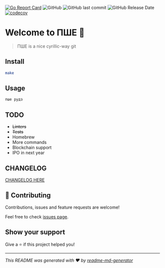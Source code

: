 [![Go Report Card](https://goreportcard.com/badge/github.com/temamagic/pwe)](https://goreportcard.com/report/github.com/temamagic/pwe)
![GitHub](https://img.shields.io/github/license/temamagic/pwe.svg)
![GitHub last commit](https://img.shields.io/github/last-commit/temamagic/pwe.svg)
![GitHub Release Date](https://img.shields.io/github/release-date/temamagic/pwe.svg)
[![codecov](https://codecov.io/gh/temamagic/pwe/branch/master/graph/badge.svg)](https://codecov.io/gh/temamagic/pwe)
# Welcome to ПШЕ 👋
> ПШЕ is a nice cyrillic-way git

## Install

```sh
make
```

## Usage

```sh
пше рудз
```

## TODO
- <s>Linters</s>
- <s>Tests</s>
- Homebrew
- More commands
- Blockchain support
- IPO in next year

## CHANGELOG
[CHANGELOG HERE](https://github.com/temamagic/pwe/CHANGELOG.md)

## 🤝 Contributing

Contributions, issues and feature requests are welcome!

Feel free to check [issues page](https://github.com/temamagic/pwe/issues). 

## Show your support

Give a ⭐️ if this project helped you!


---

_This README was generated with ❤️ by [readme-md-generator](https://github.com/kefranabg/readme-md-generator)_